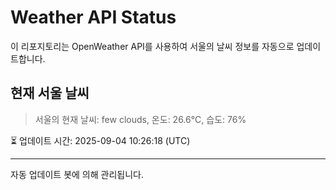 
# Weather API Status

이 리포지토리는 OpenWeather API를 사용하여 서울의 날씨 정보를 자동으로 업데이트합니다.

## 현재 서울 날씨
> 서울의 현재 날씨: few clouds, 온도: 26.6°C, 습도: 76%

⏳ 업데이트 시간: 2025-09-04 10:26:18 (UTC)

---
자동 업데이트 봇에 의해 관리됩니다.
